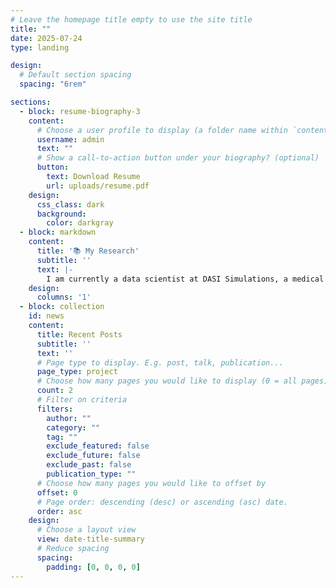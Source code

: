 ```yaml
---
# Leave the homepage title empty to use the site title
title: ""
date: 2025-07-24
type: landing

design:
  # Default section spacing
  spacing: "6rem"

sections:
  - block: resume-biography-3
    content:
      # Choose a user profile to display (a folder name within `content/authors/`)
      username: admin
      text: ""
      # Show a call-to-action button under your biography? (optional)
      button:
        text: Download Resume
        url: uploads/resume.pdf
    design:
      css_class: dark
      background:
        color: darkgray
  - block: markdown
    content:
      title: '📚 My Research'
      subtitle: ''
      text: |- 
        I am currently a data scientist at DASI Simulations, a medical company delivering individualized computational predictive modeling for patients undergoing structural heart procedures such as Transcatheter Aortic Valve Replacement (TAVR). I discuss projects that I have been involved in and about machine learning/computer vision techniques especially in the medical domain.
    design:
      columns: '1'
  - block: collection
    id: news
    content:
      title: Recent Posts
      subtitle: ''
      text: ''
      # Page type to display. E.g. post, talk, publication...
      page_type: project
      # Choose how many pages you would like to display (0 = all pages)
      count: 2
      # Filter on criteria
      filters:
        author: ""
        category: ""
        tag: ""
        exclude_featured: false
        exclude_future: false
        exclude_past: false
        publication_type: ""
      # Choose how many pages you would like to offset by
      offset: 0
      # Page order: descending (desc) or ascending (asc) date.
      order: asc
    design:
      # Choose a layout view
      view: date-title-summary
      # Reduce spacing
      spacing:
        padding: [0, 0, 0, 0]
---
```

